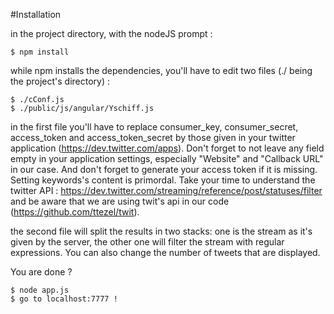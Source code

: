 #Installation

in the project directory, with the nodeJS prompt :

    $ npm install

while npm installs the dependencies, you'll have to edit two files (./ being the project's directory) :

    $ ./cConf.js
    $ ./public/js/angular/Yschiff.js

in the first file you'll have to replace consumer_key, consumer_secret, access_token and access_token_secret by those given in your twitter application (https://dev.twitter.com/apps). Don't forget to not leave any field empty in your application settings, especially "Website" and "Callback URL" in our case. And don't forget to generate your access token if it is missing. 
Setting keywords's content is primordal. Take your time to understand the twitter API : https://dev.twitter.com/streaming/reference/post/statuses/filter and be aware that we are using twit's api in our code (https://github.com/ttezel/twit). 

the second file will split the results in two stacks: one is the stream as it's given by the server, the other one will filter the stream with regular expressions. You can also change the number of tweets that are displayed. 

You are done ?

    $ node app.js
    $ go to localhost:7777 !
